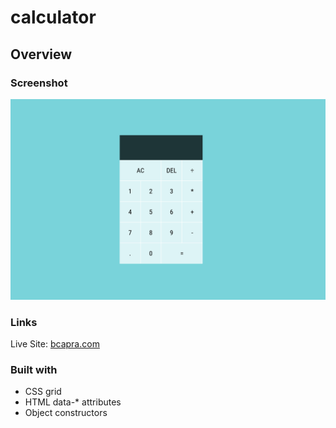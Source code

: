 # calculator

## Overview

### Screenshot

![](./img/screenshot.png)

### Links

Live Site: [bcapra.com](https://www.bcapra.com/calculator/)

### Built with

- CSS grid
- HTML data-* attributes
- Object constructors